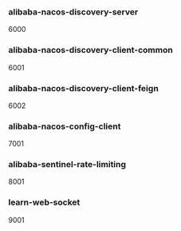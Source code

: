 ### alibaba-nacos-discovery-server
6000
### alibaba-nacos-discovery-client-common
6001
### alibaba-nacos-discovery-client-feign
6002
### alibaba-nacos-config-client
7001

### alibaba-sentinel-rate-limiting
8001

### learn-web-socket
9001